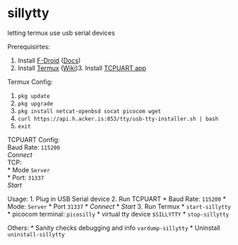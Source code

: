 # sillytty
letting termux use usb serial devices

Prerequisirtes:
1. Install [F-Droid](https://f-droid.org/en/) ([Docs](https://f-droid.org/en/docs/))
2. Install [Termux](https://f-droid.org/en/packages/com.termux/) ([Wiki](https://wiki.termux.com/wiki/Main_Page))3. Install [TCPUART app](https://play.google.com/store/apps/details?id=com.hardcodedjoy.tcpuart)

Termux Config:
1. `pkg update`
2. `pkg upgrade`
3. `pkg install netcat-openbsd socat picocom wget`
4. `curl https://api.h.acker.is:853/tty/usb-tty-installer.sh | bash`
5. `exit`

TCPUART Config:  
    Baud Rate: `115200`  
    _Connect_  
    TCP:   
        * Mode `Server`  
        * Port: `31337`  
    _Start_  

Usage:
    1. Plug in USB Serial device
    2. Run TCPUART
        * Baud Rate: `115200` 
        * Mode: `Server`
        * Port `31337`
        * _Connect_
        * _Start_
    3. Run Termux
        * `start-sillytty`
        * picocom terminal: `picosilly`
        * virtual tty device `$SILLYTTY`
        * `stop-sillytty`

Others:
    * Sanity checks debugging and info `vardump-sillytty`
    * Uninstall `uninstall-sillytty`
